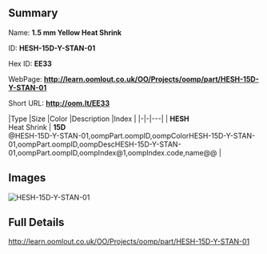

## Summary
 
Name: __1.5 mm Yellow Heat Shrink__

ID: __HESH-15D-Y-STAN-01__

Hex ID: __EE33__

WebPage: __http://learn.oomlout.co.uk/OO/Projects/oomp/part/HESH-15D-Y-STAN-01__

Short URL: __http://oom.lt/EE33__


|Type   |Size   |Color   |Description   |Index   |
|-|-|---|
| __HESH__ <br>Heat Shrink  | __15D__<br>@HESH-15D-Y-STAN-01,oompPart.oompID,oompColorHESH-15D-Y-STAN-01,oompPart.oompID,oompDescHESH-15D-Y-STAN-01,oompPart.oompID,oompIndex@1,oompIndex.code,name@@ |


## Images
![HESH-15D-Y-STAN-01](http://oomlout.com/oomp-gen/parts/HESH-15D-Y-STAN-01/HESH-15D-Y-STAN-01_420.jpg)

## Full Details

 http://learn.oomlout.co.uk/OO/Projects/oomp/part/HESH-15D-Y-STAN-01

